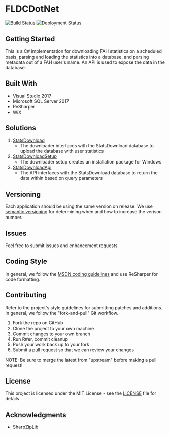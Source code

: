 # FLDCDotNet

[![Build Status](https://foldingcoin.visualstudio.com/StatsDownloadDotNet/_apis/build/status/TestStatsDownloadApi%20-%20CI?branchName=develop)](https://foldingcoin.visualstudio.com/StatsDownloadDotNet/_build/latest?definitionId=1&branchName=develop)
![Deployment Status](https://foldingcoin.vsrm.visualstudio.com/_apis/public/Release/badge/7276dea2-ed05-49df-b912-05a27a323bb1/1/1)

## Getting Started

This is a C# implementation for downloading FAH statistics on a scheduled basis, parsing and loading the statistics into a database, and parsing metadata out of a FAH user's name. An API is used to expose the data in the database.

## Built With

* Visual Studio 2017
* Microsoft SQL Server 2017
* ReSharper
* WiX

## Solutions

1. [StatsDownload](StatsDownload.ReadMe.md)
	* The downloader interfaces with the StatsDownload database to upload the database with user statistics
2. [StatsDownloadSetup](StatsDownloadSetup.ReadMe.md)
	* The downloader setup creates an installation package for Windows
3. [StatsDownloadApi](StatsDownloadApi.ReadMe.md)
	* The API interfaces with the StatsDownload database to return the data within based on query parameters

## Versioning

Each application should be using the same version on release. We use [semantic versioning](https://semver.org/) for determining when and how to increase the verison number.

## Issues

Feel free to submit issues and enhancement requests.

## Coding Style

In general, we follow the [MSDN coding guidelines](https://docs.microsoft.com/en-us/dotnet/csharp/programming-guide/inside-a-program/coding-conventions) and use ReSharper for code formatting.

## Contributing

Refer to the project's style guidelines for submitting patches and additions. In general, we follow the "fork-and-pull" Git workflow.

1. Fork the repo on GitHub
2. Clone the project to your own machine
3. Commit changes to your own branch
4. Run R#er, commit cleanup
5. Push your work back up to your fork
6. Submit a pull request so that we can review your changes

NOTE: Be sure to merge the latest from "upstream" before making a pull request!

## License

This project is licensed under the MIT License - see the [LICENSE](../LICENSE) file for details

## Acknowledgments

* SharpZipLib
